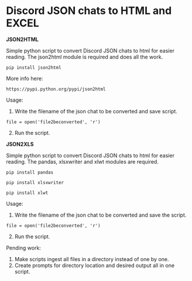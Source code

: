 # Discord JSON chats to HTML and EXCEL

**JSON2HTML**

Simple python script to convert Discord JSON chats to html for easier reading.
The json2html module is required and does all the work. 

``` pip install json2html ```

More info here:

``` https://pypi.python.org/pypi/json2html ``` 

Usage:

1. Write the filename of the json chat to be converted and save script.

``` file = open('file2beconverted', 'r') ```

2. Run the script.

**JSON2XLS**

Simple python script to convert Discord JSON chats to html for easier reading.
The pandas, xlsxwriter and xlwt modules are required.

`` pip install pandas ``

`` pip install xlsxwriter ``

`` pip install xlwt ``

Usage:

1. Write the filename of the json chat to be converted and save the script.

``` file = open('file2beconverted', 'r') ```

2. Run the script.

Pending work: 
1. Make scripts ingest all files in a directory instead of one by one.
2. Create prompts for directory location and desired output all in one script.
